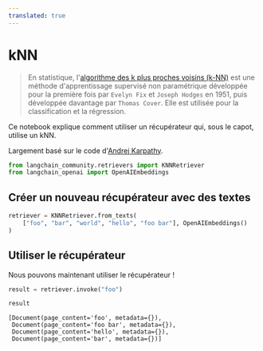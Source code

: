 ```yaml
---
translated: true
---
```


# kNN

>En statistique, l'[algorithme des k plus proches voisins (k-NN)](https://en.wikipedia.org/wiki/K-nearest_neighbors_algorithm) est une méthode d'apprentissage supervisé non paramétrique développée pour la première fois par `Evelyn Fix` et `Joseph Hodges` en 1951, puis développée davantage par `Thomas Cover`. Elle est utilisée pour la classification et la régression.

Ce notebook explique comment utiliser un récupérateur qui, sous le capot, utilise un kNN.

Largement basé sur le code d'[Andrej Karpathy](https://github.com/karpathy/randomfun/blob/master/knn_vs_svm.html).

```python
from langchain_community.retrievers import KNNRetriever
from langchain_openai import OpenAIEmbeddings
```

## Créer un nouveau récupérateur avec des textes

```python
retriever = KNNRetriever.from_texts(
    ["foo", "bar", "world", "hello", "foo bar"], OpenAIEmbeddings()
)
```

## Utiliser le récupérateur

Nous pouvons maintenant utiliser le récupérateur !

```python
result = retriever.invoke("foo")
```

```python
result
```

```output
[Document(page_content='foo', metadata={}),
 Document(page_content='foo bar', metadata={}),
 Document(page_content='hello', metadata={}),
 Document(page_content='bar', metadata={})]
```
